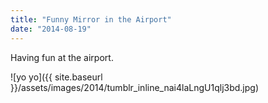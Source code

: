 ```yaml
---
title: "Funny Mirror in the Airport"
date: "2014-08-19"
---
```


Having fun at the airport.

![yo yo]({{ site.baseurl }}/assets/images/2014/tumblr_inline_nai4laLngU1qlj3bd.jpg)
